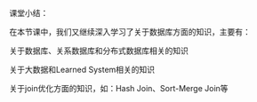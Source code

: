 课堂小结：

在本节课中，我们又继续深入学习了关于数据库方面的知识，主要有：

关于数据库、关系数据库和分布式数据库相关的知识

关于大数据和Learned System相关的知识

关于join优化方面的知识，如：Hash Join、Sort-Merge Join等





